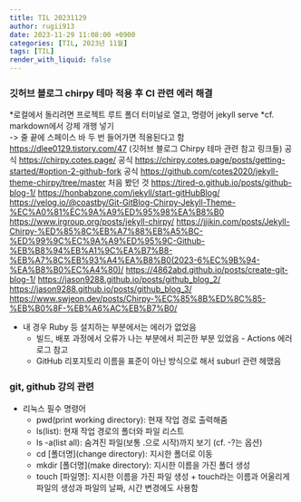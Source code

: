 ```yaml
---
title: TIL 20231129
author: rugii913
date: 2023-11-29 11:08:00 +0900
categories: [TIL, 2023년 11월]
tags: [TIL]
render_with_liquid: false
---
```


### 깃허브 블로그 chirpy 테마 적용 후 CI 관련 에러 해결
*로컬에서 돌리려면 프로젝트 루트 폴더 터미널로 열고, 명령어 jekyll serve
*cf. markdown에서 강제 개행 넣기  
 -> 줄 끝에 스페이스 바 두 번 들어가면 적용된다고 함 <https://dlee0129.tistory.com/47>
(깃허브 블로그 Chirpy 테마 관련 참고 링크들)
공식 https://chirpy.cotes.page/
공식 https://chirpy.cotes.page/posts/getting-started/#option-2-github-fork
공식 https://github.com/cotes2020/jekyll-theme-chirpy/tree/master
처음 봤던 것 https://tired-o.github.io/posts/github-blog-1/
https://honbabzone.com/jekyll/start-gitHubBlog/
https://velog.io/@coastby/Git-GitBlog-Chirpy-Jekyll-Theme-%EC%A0%81%EC%9A%A9%ED%95%98%EA%B8%B0
https://www.irgroup.org/posts/jekyll-chirpy/
https://jjikin.com/posts/Jekyll-Chirpy-%ED%85%8C%EB%A7%88%EB%A5%BC-%ED%99%9C%EC%9A%A9%ED%95%9C-Github-%EB%B8%94%EB%A1%9C%EA%B7%B8-%EB%A7%8C%EB%93%A4%EA%B8%B0(2023-6%EC%9B%94-%EA%B8%B0%EC%A4%80)/
https://4862abd.github.io/posts/create-git-blog-1/
https://jason9288.github.io/posts/github_blog_2/
https://jason9288.github.io/posts/github_blog_3/
https://www.swjeon.dev/posts/Chirpy-%EC%85%8B%ED%8C%85-%EB%B0%8F-%EB%A6%AC%EB%B7%B0/
- 내 경우 Ruby 등 설치하는 부분에서는 에러가 없었음
  - 빌드, 배포 과정에서 오류가 나는 부분에서 피곤한 부분 있었음 - Actions 에러 로그 참고
  - GitHub 리포지토리 이름을 표준이 아닌 방식으로 해서 suburl 관련 헤맸음


### git, github 강의 관련
- 리눅스 필수 명령어
	- pwd(print working directory): 현재 작업 경로 출력해줌
	- ls(list): 현재 작업 경로의 폴더와 파일 리스트
	- ls -a(list all): 숨겨진 파일(보통 .으로 시작)까지 보기 (cf. -?는 옵션)
	- cd \[폴더명\](change directory): 지시한 폴더로 이동
	- mkdir \[폴더명\](make directory): 지시한 이름을 가진 폴더 생성
	- touch \[파일명\]: 지시한 이름을 가진 파일 생성 + touch라는 이름과 어울리게 파일의 생성과 파일의 날짜, 시간 변경에도 사용함 